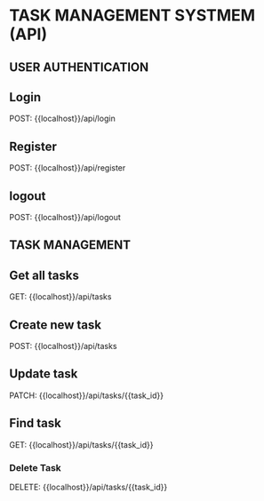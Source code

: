 # TASK MANAGEMENT SYSTMEM (API)

## USER AUTHENTICATION

## Login
POST: {{localhost}}/api/login

## Register
POST: {{localhost}}/api/register

## logout
POST: {{localhost}}/api/logout

## TASK MANAGEMENT

## Get all tasks
GET: {{localhost}}/api/tasks

## Create new task
POST: {{localhost}}/api/tasks

## Update task
PATCH: {{localhost}}/api/tasks/{{task_id}}

## Find task
GET: {{localhost}}/api/tasks/{{task_id}}

### Delete Task
DELETE: {{localhost}}/api/tasks/{{task_id}}
